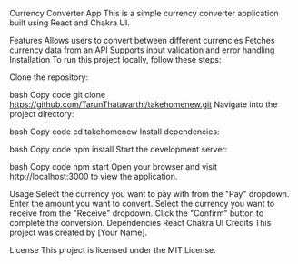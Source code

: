 Currency Converter App
This is a simple currency converter application built using React and Chakra UI.

Features
Allows users to convert between different currencies
Fetches currency data from an API
Supports input validation and error handling
Installation
To run this project locally, follow these steps:

Clone the repository:

bash
Copy code
git clone https://github.com/TarunThatavarthi/takehomenew.git
Navigate into the project directory:

bash
Copy code
cd takehomenew
Install dependencies:

bash
Copy code
npm install
Start the development server:

bash
Copy code
npm start
Open your browser and visit http://localhost:3000 to view the application.

Usage
Select the currency you want to pay with from the "Pay" dropdown.
Enter the amount you want to convert.
Select the currency you want to receive from the "Receive" dropdown.
Click the "Confirm" button to complete the conversion.
Dependencies
React
Chakra UI
Credits
This project was created by [Your Name].

License
This project is licensed under the MIT License.
